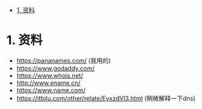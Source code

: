 

<!-- TOC -->

- [1. 资料](#1-资料)

<!-- /TOC -->

<a id="markdown-1-资料" name="1-资料"></a>
# 1. 资料

* https://pananames.com/ (我用的)
* https://www.godaddy.com/
* https://www.whois.net/
* http://www.ename.cn/
* https://www.name.com/
* https://itbilu.com/other/relate/EyxzdVl3.html (稍微解释一下dns)
